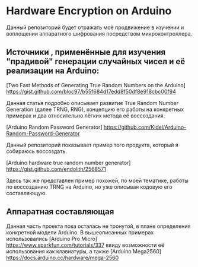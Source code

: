 # Hardware Encryption on Arduino

Данный репозиторий будет отражать моё продвижение в изучении и воплощении аппаратного шифрования посредством микроконтроллера. 

## Источники , применённые для изучения "прадивой" генерации случайных чисел и её реализации на Arduino:

[Two Fast Methods of Generating True Random Numbers on the Arduino] https://gist.github.com/bloc97/b55f684d17edd8f50df8e918cbc00f94

Данная статья подробно описывает развитие True Random Number Generation (далее TRNG, RNG), концепцию его работы на конкретных примерах и два относительно лёгких метода её воссоздания.

[Arduino Random Password Generator] https://github.com/Kidel/Arduino-Random-Password-Generator

Данный репозиторий показывает пример того продукта, который я собираюсь воссоздать.

[Arduino hardware true random number generator] https://gist.github.com/endolith/2568571

Здесь так же представлен пример похожей, по моей тематике, работы по воссозданию TRNG на Arduino, но уже описывая кодовую его составляющую.

## Аппаратная составляющая

Данная часть проекта пока осталась не тронутой, в плане определения конкретной модели Arduino. В вышеописанных примерах использовались [Arduino Pro Micro] https://www.sparkfun.com/tutorials/337 ввиду возможности её использования как клавиатуры, а также [Arduino Mega2560] https://docs.arduino.cc/hardware/mega-2560
